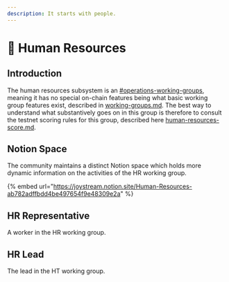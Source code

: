 ```yaml
---
description: It starts with people.
---
```


# 👫 Human Resources

## Introduction

The human resources subsystem is an [#operations-working-groups](working-groups.md#operations-working-groups "mention"), meaning it has no special on-chain features being what basic working group features exist, described in [working-groups.md](working-groups.md "mention"). The best way to understand what substantively goes on in this group is therefore to consult the testnet scoring rules for this group, described here [human-resources-score.md](../testnet/council-period-scoring/human-resources-score.md "mention").

## Notion Space&#x20;

The community maintains a distinct Notion space which holds more dynamic information on the activities of the HR working group.

{% embed url="https://joystream.notion.site/Human-Resources-ab782adffbdd4be497654f9e48309e2a" %}

## HR Representative

A worker in the HR working group.

## HR Lead

The lead in the HT working group.
